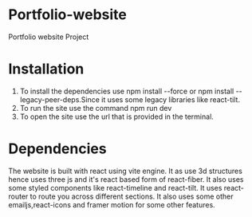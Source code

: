 # Portfolio-website
Portfolio website Project

# Installation
1. To install the dependencies use npm install --force or npm install --legacy-peer-deps.Since it uses some legacy libraries like react-tilt.
2. To run the site use the command npm run dev
3. To open the site use the url that is provided in the terminal.

# Dependencies

The website is built with react using vite engine. It as use 3d structures hence uses three js and it's react based form of react-fiber.
It also uses some styled components like react-timeline and react-tilt. It uses react-router to route you across different sections. It also uses some other emailjs,react-icons and framer motion for some other features.
